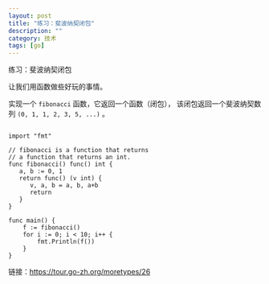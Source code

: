 ```yaml
---
layout: post
title: "练习：斐波纳契闭包"
description: ""
category: 技术
tags: [go]
---
```



练习：斐波纳契闭包

让我们用函数做些好玩的事情。

实现一个 `fibonacci` 函数，它返回一个函数（闭包）， 该闭包返回一个斐波纳契数列 `(0, 1, 1, 2, 3, 5, ...)` 。

```go package main

import "fmt"

// fibonacci is a function that returns
// a function that returns an int.
func fibonacci() func() int {
   a, b := 0, 1
   return func() (v int) {
      v, a, b = a, b, a+b
      return
   }
}

func main() {
	f := fibonacci()
	for i := 0; i < 10; i++ {
		fmt.Println(f())
	}
}
```

链接：https://tour.go-zh.org/moretypes/26



